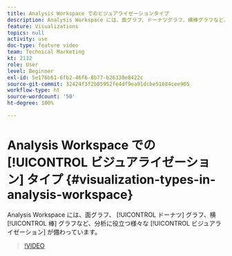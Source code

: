 ```yaml
---
title: Analysis Workspace でのビジュアライゼーションタイプ
description: Analysis Workspace には、面グラフ、ドーナツグラフ、横棒グラフなど、分析に役立つ様々なビジュアライゼーションが備わっています。
feature: Visualizations
topics: null
activity: use
doc-type: feature video
team: Technical Marketing
kt: 2132
role: User
level: Beginner
exl-id: 5e176b61-6fb2-46f6-8b77-b26338e8422c
source-git-commit: 32424f3f2b05952fe4df9ea91dcbe51684cee905
workflow-type: ht
source-wordcount: '50'
ht-degree: 100%

---
```


# Analysis Workspace での [!UICONTROL ビジュアライゼーション] タイプ {#visualization-types-in-analysis-workspace}

Analysis Workspace には、面グラフ、 [!UICONTROL ドーナツ] グラフ、横 [!UICONTROL 棒] グラフなど、分析に役立つ様々な [!UICONTROL ビジュアライゼーション] が備わっています。

>[!VIDEO](https://video.tv.adobe.com/v/23994/?quality=12)
